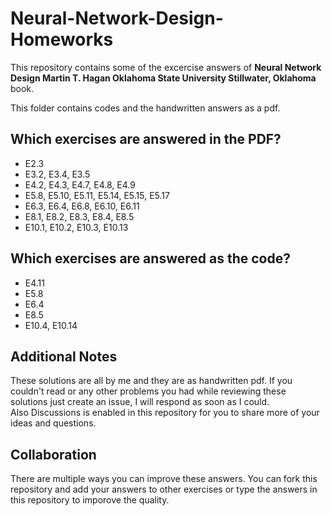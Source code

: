 # Neural-Network-Design-Homeworks
This repository contains some of the excercise answers of **Neural Network Design Martin T. Hagan Oklahoma State University Stillwater, Oklahoma** book.

This folder contains codes and the handwritten answers as a pdf.
## Which exercises are answered in the PDF?
- E2.3
- E3.2, E3.4, E3.5
- E4.2, E4.3, E4.7, E4.8, E4.9
- E5.8, E5.10, E5.11, E5.14, E5.15, E5.17
- E6.3, E6.4, E6.8, E6.10, E6.11
- E8.1, E8.2, E8.3, E8.4, E8.5
- E10.1, E10.2, E10.3, E10.13

## Which exercises are answered as the code?
- E4.11
- E5.8
- E6.4
- E8.5
- E10.4, E10.14

## Additional Notes
These solutions are all by me and they are as handwritten pdf. If you couldn't read or any other problems you had while reviewing these solutions just create an issue, I will respond as soon as I could. <br>
Also Discussions is enabled in this repository for you to share more of your ideas and questions.

## Collaboration
There are multiple ways you can improve these answers. You can fork this repository and add your answers to other exercises or type the answers in this repository to imporove the quality.
